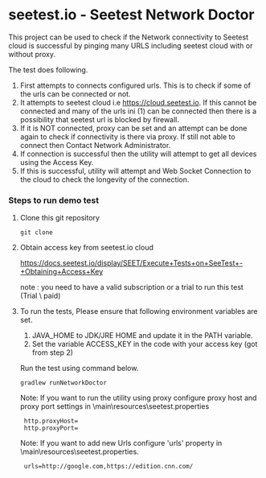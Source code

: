 # seetest.io - Seetest Network Doctor

This project can be used to check if the Network connectivity to Seetest cloud is successful by pinging many URLS including
seetest cloud with or without proxy.

The test does following.

1. First attempts to connects configured urls. This is to check if some of the urls can be connected or not.
2. It attempts to seetest cloud i.e https://cloud.seetest.io. If this cannot be connected and many of the urls ini (1) can be connected then there is a possibility that seetest url is blocked by firewall.
3. If it is NOT connected, proxy can be set and an attempt can be done again to check if connectivity is there via proxy. If still not able to connect then Contact Network Administrator.
4. If connection is successful then the utility will attempt to get all devices using the Access Key.
5. If this is successful, utility will attempt and Web Socket Connection to the cloud to check the longevity of the connection.


### Steps to run demo test

1. Clone this git repository

	```
	git clone
	```

2. Obtain access key from seetest.io cloud

    https://docs.seetest.io/display/SEET/Execute+Tests+on+SeeTest+-+Obtaining+Access+Key

    note :  you need to have a valid subscription or a trial to run this test (Trial \ paid)

3. To run the tests,
    Please ensure that following environment variables are set.

    1. JAVA_HOME to JDK/JRE HOME and update it in the PATH variable.
    2. Set the variable ACCESS_KEY in the code with your access key (got from  step 2)

    Run the test using command below.

    ```
    gradlew runNetworkDoctor
    ```

    Note: If you want to run the utility using proxy configure proxy host and proxy port settings in \main\resources\seetest.properties

        http.proxyHost=
        http.proxyPort=

    Note: If you want to add new Urls configure 'urls' property in \main\resources\seetest.properties.

        urls=http://google.com,https://edition.cnn.com/









